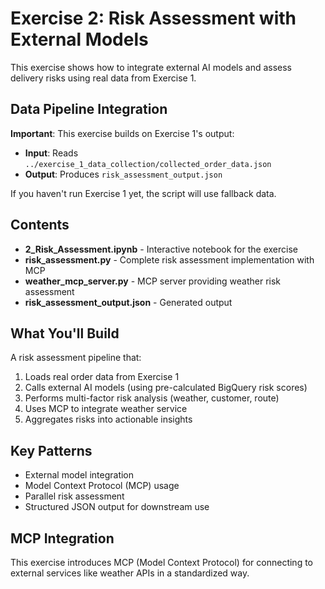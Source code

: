 # Exercise 2: Risk Assessment with External Models

This exercise shows how to integrate external AI models and assess delivery risks using real data from Exercise 1.

## Data Pipeline Integration

**Important**: This exercise builds on Exercise 1's output:
- **Input**: Reads `../exercise_1_data_collection/collected_order_data.json`
- **Output**: Produces `risk_assessment_output.json`

If you haven't run Exercise 1 yet, the script will use fallback data.

## Contents

- **2_Risk_Assessment.ipynb** - Interactive notebook for the exercise
- **risk_assessment.py** - Complete risk assessment implementation with MCP
- **weather_mcp_server.py** - MCP server providing weather risk assessment
- **risk_assessment_output.json** - Generated output

## What You'll Build

A risk assessment pipeline that:
1. Loads real order data from Exercise 1
2. Calls external AI models (using pre-calculated BigQuery risk scores)
3. Performs multi-factor risk analysis (weather, customer, route)
4. Uses MCP to integrate weather service
5. Aggregates risks into actionable insights

## Key Patterns

- External model integration
- Model Context Protocol (MCP) usage
- Parallel risk assessment
- Structured JSON output for downstream use

## MCP Integration

This exercise introduces MCP (Model Context Protocol) for connecting to external services like weather APIs in a standardized way.